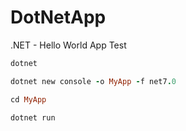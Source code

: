 # DotNetApp
.NET - Hello World App Test

```ruby
dotnet
```
```ruby
dotnet new console -o MyApp -f net7.0
```
```ruby
cd MyApp
```
```ruby
dotnet run
```
